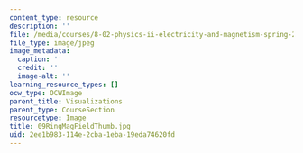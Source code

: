 ```yaml
---
content_type: resource
description: ''
file: /media/courses/8-02-physics-ii-electricity-and-magnetism-spring-2007/2ee1b983114e2cba1eba19eda74620fd_09RingMagFieldThumb.jpg
file_type: image/jpeg
image_metadata:
  caption: ''
  credit: ''
  image-alt: ''
learning_resource_types: []
ocw_type: OCWImage
parent_title: Visualizations
parent_type: CourseSection
resourcetype: Image
title: 09RingMagFieldThumb.jpg
uid: 2ee1b983-114e-2cba-1eba-19eda74620fd
---
```

